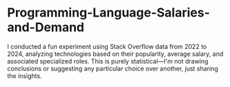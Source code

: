 # Programming-Language-Salaries-and-Demand
I conducted a fun experiment using Stack Overflow data from 2022 to 2024, analyzing technologies based on their popularity, average salary, and associated specialized roles. This is purely statistical—I'm not drawing conclusions or suggesting any particular choice over another, just sharing the insights.

